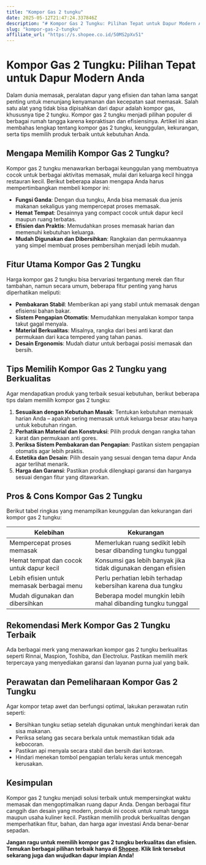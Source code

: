 ```yaml
---
title: "Kompor Gas 2 tungku"
date: 2025-05-12T21:47:24.337846Z
description: "# Kompor Gas 2 Tungku: Pilihan Tepat untuk Dapur Modern Anda..."
slug: "kompor-gas-2-tungku"
affiliate_url: "https://s.shopee.co.id/50MS2pXv51"
---
```

# Kompor Gas 2 Tungku: Pilihan Tepat untuk Dapur Modern Anda

Dalam dunia memasak, peralatan dapur yang efisien dan tahan lama sangat penting untuk menunjang kenyamanan dan kecepatan saat memasak. Salah satu alat yang tidak bisa dipisahkan dari dapur adalah kompor gas, khususnya tipe 2 tungku. Kompor gas 2 tungku menjadi pilihan populer di berbagai rumah tangga karena kepraktisan dan efisiensinya. Artikel ini akan membahas lengkap tentang kompor gas 2 tungku, keunggulan, kekurangan, serta tips memilih produk terbaik untuk kebutuhan Anda.

## Mengapa Memilih Kompor Gas 2 Tungku?

Kompor gas 2 tungku menawarkan berbagai keunggulan yang membuatnya cocok untuk berbagai aktivitas memasak, mulai dari keluarga kecil hingga restauran kecil. Berikut beberapa alasan mengapa Anda harus mempertimbangkan membeli kompor ini:

- **Fungsi Ganda**: Dengan dua tungku, Anda bisa memasak dua jenis makanan sekaligus yang mempercepat proses memasak.
- **Hemat Tempat**: Desainnya yang compact cocok untuk dapur kecil maupun ruang terbatas.
- **Efisien dan Praktis**: Memudahkan proses memasak harian dan memenuhi kebutuhan keluarga.
- **Mudah Digunakan dan Dibersihkan**: Rangkaian dan permukaannya yang simpel membuat proses pembersihan menjadi lebih mudah.

## Fitur Utama Kompor Gas 2 Tungku

Harga kompor gas 2 tungku bisa bervariasi tergantung merek dan fitur tambahan, namun secara umum, beberapa fitur penting yang harus diperhatikan meliputi:

- **Pembakaran Stabil**: Memberikan api yang stabil untuk memasak dengan efisiensi bahan bakar.
- **Sistem Pengapian Otomatis**: Memudahkan menyalakan kompor tanpa takut gagal menyala.
- **Material Berkualitas**: Misalnya, rangka dari besi anti karat dan permukaan dari kaca tempered yang tahan panas.
- **Desain Ergonomis**: Mudah diatur untuk berbagai posisi memasak dan bersih.

## Tips Memilih Kompor Gas 2 Tungku yang Berkualitas

Agar mendapatkan produk yang terbaik sesuai kebutuhan, berikut beberapa tips dalam memilih kompor gas 2 tungku:

1. **Sesuaikan dengan Kebutuhan Masak**: Tentukan kebutuhan memasak harian Anda – apakah sering memasak untuk keluarga besar atau hanya untuk kebutuhan ringan.
2. **Perhatikan Material dan Konstruksi**: Pilih produk dengan rangka tahan karat dan permukaan anti gores.
3. **Periksa Sistem Pembakaran dan Pengapian**: Pastikan sistem pengapian otomatis agar lebih praktis.
4. **Estetika dan Desain**: Pilih desain yang sesuai dengan tema dapur Anda agar terlihat menarik.
5. **Harga dan Garansi**: Pastikan produk dilengkapi garansi dan harganya sesuai dengan fitur yang ditawarkan.

## Pros & Cons Kompor Gas 2 Tungku

Berikut tabel ringkas yang menampilkan keunggulan dan kekurangan dari kompor gas 2 tungku:

| **Kelebihan**                                   | **Kekurangan**                                   |
|------------------------------------------------|------------------------------------------------|
| Mempercepat proses memasak                   | Memerlukan ruang sedikit lebih besar dibanding tungku tunggal |
| Hemat tempat dan cocok untuk dapur kecil   | Konsumsi gas lebih banyak jika tidak digunakan dengan efisien |
| Lebih efisien untuk memasak berbagai menu   | Perlu perhatian lebih terhadap kebersihan karena dua tungku |
| Mudah digunakan dan dibersihkan             | Beberapa model mungkin lebih mahal dibanding tungku tunggal |

## Rekomendasi Merk Kompor Gas 2 Tungku Terbaik

Ada berbagai merk yang menawarkan kompor gas 2 tungku berkualitas seperti Rinnai, Maspion, Toshiba, dan Electrolux. Pastikan memilih merk terpercaya yang menyediakan garansi dan layanan purna jual yang baik.

## Perawatan dan Pemeliharaan Kompor Gas 2 Tungku

Agar kompor tetap awet dan berfungsi optimal, lakukan perawatan rutin seperti:

- Bersihkan tungku setiap setelah digunakan untuk menghindari kerak dan sisa makanan.
- Periksa selang gas secara berkala untuk memastikan tidak ada kebocoran.
- Pastikan api menyala secara stabil dan bersih dari kotoran.
- Hindari menekan tombol pengapian terlalu keras untuk mencegah kerusakan.

## Kesimpulan

Kompor gas 2 tungku menjadi solusi terbaik untuk mempersingkat waktu memasak dan mengoptimalkan ruang dapur Anda. Dengan berbagai fitur canggih dan desain yang modern, produk ini cocok untuk rumah tangga maupun usaha kuliner kecil. Pastikan memilih produk berkualitas dengan memperhatikan fitur, bahan, dan harga agar investasi Anda benar-benar sepadan.

**Jangan ragu untuk memilih kompor gas 2 tungku berkualitas dan efisien. Temukan berbagai pilihan terbaik hanya di [Shopee](https://s.shopee.co.id/50MS2pXv51). Klik link tersebut sekarang juga dan wujudkan dapur impian Anda!**